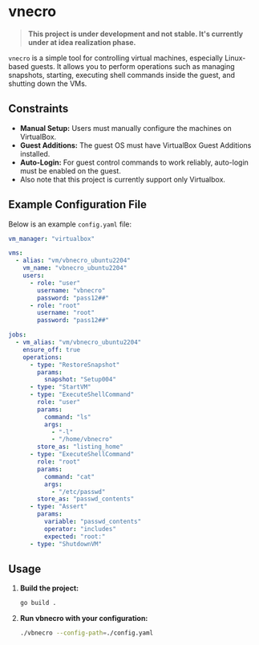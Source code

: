 # vnecro
> **This project is under development and not stable. It's currently under at idea realization phase.** 

`vnecro` is a simple tool for controlling virtual machines, especially Linux-based guests. It allows you to perform operations such as managing snapshots, starting, executing shell commands inside the guest, and shutting down the VMs.

## Constraints

- **Manual Setup:** Users must manually configure the machines on VirtualBox.
- **Guest Additions:** The guest OS must have VirtualBox Guest Additions installed.
- **Auto-Login:** For guest control commands to work reliably, auto-login must be enabled on the guest.
- Also note that this project is currently support only Virtualbox.

## Example Configuration File

Below is an example `config.yaml` file:

```yaml
vm_manager: "virtualbox"

vms:
  - alias: "vm/vbnecro_ubuntu2204"
    vm_name: "vbnecro_ubuntu2204"
    users:
      - role: "user"
        username: "vbnecro"
        password: "pass12##"
      - role: "root"
        username: "root"
        password: "pass12##"

jobs:
  - vm_alias: "vm/vbnecro_ubuntu2204"
    ensure_off: true
    operations:
      - type: "RestoreSnapshot"
        params:
          snapshot: "Setup004"
      - type: "StartVM"
      - type: "ExecuteShellCommand"
        role: "user"
        params:
          command: "ls"
          args:
            - "-l"
            - "/home/vbnecro"
        store_as: "listing_home"
      - type: "ExecuteShellCommand"
        role: "root"
        params:
          command: "cat"
          args:
            - "/etc/passwd"
        store_as: "passwd_contents"
      - type: "Assert"
        params:
          variable: "passwd_contents"
          operator: "includes"
          expected: "root:"
      - type: "ShutdownVM"
```

## Usage

1.  **Build the project:**
    
    ```bash
    go build .
    
    ```
    
2.  **Run vbnecro with your configuration:**
    
    ```bash
    ./vbnecro --config-path=./config.yaml
    ```
   

